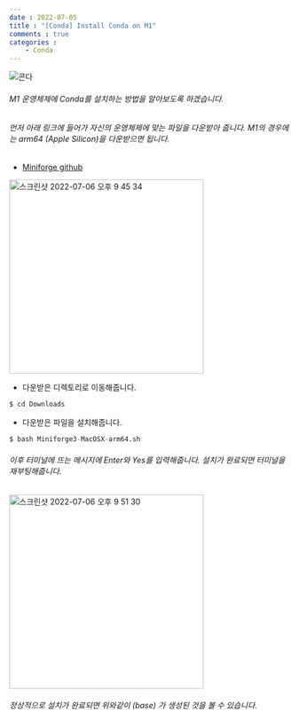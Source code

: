 ```yaml
---
date : 2022-07-05
title : "[Conda] Install Conda on M1"
comments : true
categories :
    - Conda
---
```


![콘다](https://docs.conda.io/en/latest/_images/conda_logo.svg)

###### M1 운영체제에 Conda를 설치하는 방법을 알아보도록 하겠습니다.

###### 먼저 아래 링크에 들어가 자신의 운영체제에 맞는 파일을 다운받아  줍니다. M1의 경우에는 arm64 (Apple Silicon)을 다운받으면 됩니다.

* [Miniforge github](https://github.com/conda-forge/miniforge)

<img width="350" alt="스크린샷 2022-07-06 오후 9 45 34" src="https://user-images.githubusercontent.com/55019557/177553230-9542680b-977c-4e92-bfff-829b7a720eb3.png">


* 다운받은 디렉토리로 이동해줍니다.
```python
$ cd Downloads
```

* 다운받은 파일을 설치해줍니다.
```python
$ bash Miniforge3-MacOSX-arm64.sh
```

###### 이후 터미널에 뜨는 메시지에 Enter와 Yes를 입력해줍니다. 설치가 완료되면 터미널을 재부팅해줍니다.

<img width="350" alt="스크린샷 2022-07-06 오후 9 51 30" src="https://user-images.githubusercontent.com/55019557/177554313-fa1260dc-7ab4-44ab-92d1-4120f1ce6cfa.png">

###### 정상적으로 설치가 완료되면 위와같이 (base) 가 생성된 것을 볼 수 있습니다.

